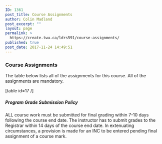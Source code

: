 ```yaml
---
ID: 1361
post_title: Course Assignments
author: Colin Madland
post_excerpt: ""
layout: page
permalink: >
  https://create.twu.ca/ldrs591/course-assignments/
published: true
post_date: 2017-11-24 14:49:51
---
```

### Course Assignments

The table below lists all of the assignments for this course. All of the assignments are mandatory.

[table id=17 /]

##### Program Grade Submission Policy

ALL course work must be submitted for final grading within 7-10 days following the course end date. The instructor has to submit grades to the Registrar within 14 days of the course end date. In extenuating circumstances, a provision is made for an INC to be entered pending final assignment of a course mark.